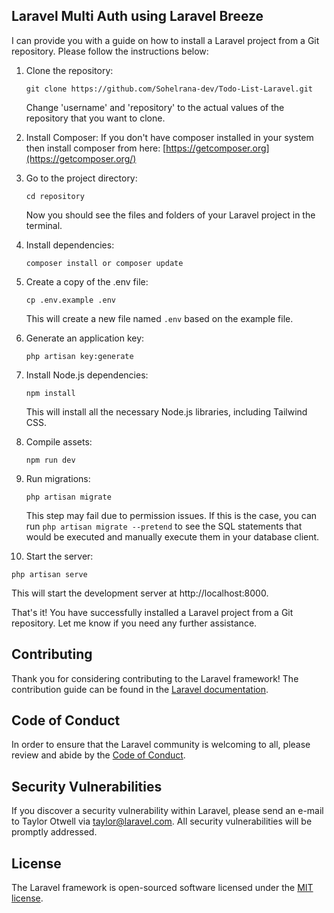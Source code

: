 ## Laravel Multi Auth using Laravel Breeze

I can provide you with a guide on how to install a Laravel project from a Git repository. Please follow the instructions below:

1. Clone the repository:
   ```
   git clone https://github.com/Sohelrana-dev/Todo-List-Laravel.git
   ```
   Change 'username' and 'repository' to the actual values of the repository that you want to clone.
   
2. Install Composer:
   If you don't have composer installed in your system then install composer from here: [https://getcomposer.org](https://getcomposer.org/)

3. Go to the project directory:
   ```
   cd repository
   ```
   Now you should see the files and folders of your Laravel project in the terminal.

4. Install dependencies:
   ```
   composer install or composer update
   ```

5. Create a copy of the .env file:
   ```
   cp .env.example .env
   ```
   This will create a new file named `.env` based on the example file. 

6. Generate an application key:
   ```
   php artisan key:generate
   ```

7. Install Node.js dependencies:
   ```
   npm install
   ```
   This will install all the necessary Node.js libraries, including Tailwind CSS.

8. Compile assets:
   ```
   npm run dev
   ```
9. Run migrations:
   ```
   php artisan migrate
   ```
   This step may fail due to permission issues. If this is the case, you can run `php artisan migrate --pretend` to see the SQL statements that would be executed and manually execute them in your database client.

10. Start the server:
   ```
   php artisan serve
   ```
   This will start the development server at http://localhost:8000.

That's it! You have successfully installed a Laravel project from a Git repository. Let me know if you need any further assistance.

## Contributing

Thank you for considering contributing to the Laravel framework! The contribution guide can be found in the [Laravel documentation](https://laravel.com/docs/contributions).

## Code of Conduct

In order to ensure that the Laravel community is welcoming to all, please review and abide by the [Code of Conduct](https://laravel.com/docs/contributions#code-of-conduct).

## Security Vulnerabilities

If you discover a security vulnerability within Laravel, please send an e-mail to Taylor Otwell via [taylor@laravel.com](mailto:taylor@laravel.com). All security vulnerabilities will be promptly addressed.

## License

The Laravel framework is open-sourced software licensed under the [MIT license](https://opensource.org/licenses/MIT).
